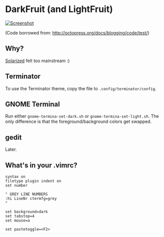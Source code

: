 DarkFruit (and LightFruit)
=========
[![Screenshot](http://i.imgur.com/JI0dp.png)](http://i.imgur.com/JI0dp.png)

(Code borrowed from: http://octopress.org/docs/blogging/code/test/)

Why?
----
[Solarized](http://ethanschoonover.com/solarized) felt too mainstream :)

Terminator
----------
To use the Terminator theme, copy the file to `.config/terminator/config`.

GNOME Terminal
--------------
Run either `gnome-termina-set-dark.sh` or `gnome-termina-set-light.sh`. The only difference is that the foreground/background colors get swapped.

gedit
-----
Later.

What's in your .vimrc?
--------------------
    syntax on
    filetype plugin indent on
    set number
    
    " GREY LINE NUMBERS
    :hi LineNr ctermfg=grey
    "
    
    set background=dark
    set tabstop=4
    set mouse=a
    
    set pastetoggle=<F2>